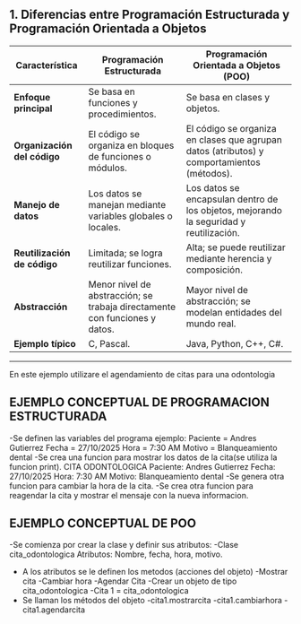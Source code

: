 ## 1. Diferencias entre Programación Estructurada y Programación Orientada a Objetos

| Característica | Programación Estructurada | Programación Orientada a Objetos (POO) |
|----------------|----------------------------|----------------------------------------|
| **Enfoque principal** | Se basa en funciones y procedimientos. | Se basa en clases y objetos. |
| **Organización del código** | El código se organiza en bloques de funciones o módulos. | El código se organiza en clases que agrupan datos (atributos) y comportamientos (métodos). |
| **Manejo de datos** | Los datos se manejan mediante variables globales o locales. | Los datos se encapsulan dentro de los objetos, mejorando la seguridad y reutilización. |
| **Reutilización de código** | Limitada; se logra reutilizar funciones. | Alta; se puede reutilizar mediante herencia y composición. |
| **Abstracción** | Menor nivel de abstracción; se trabaja directamente con funciones y datos. | Mayor nivel de abstracción; se modelan entidades del mundo real. |
| **Ejemplo típico** | C, Pascal. | Java, Python, C++, C#. |

---
En este ejemplo utilizare el agendamiento de citas para una odontologia

## EJEMPLO CONCEPTUAL DE PROGRAMACION ESTRUCTURADA 

-Se definen las variables del programa ejemplo:
  Paciente = Andres Gutierrez
  Fecha = 27/10/2025
  Hora = 7:30 AM
  Motivo = Blanqueamiento dental
-Se crea una funcion para mostrar los datos de la cita(se utiliza la funcion print).
  CITA ODONTOLOGICA
  Paciente: Andres Gutierrez
  Fecha: 27/10/2025
  Hora: 7:30 AM
  Motivo: Blanqueamiento dental
-Se genera otra funcion para cambiar la hora de la cita.
-Se crea otra funcion para reagendar la cita y mostrar el mensaje con la nueva informacion.

## EJEMPLO CONCEPTUAL DE POO

-Se comienza por crear la clase y definir sus atributos:
  -Clase cita_odontologica
      Atributos: Nombre, fecha, hora, motivo.
- A los atributos se le definen los metodos (acciones del objeto)
  -Mostrar cita
  -Cambiar hora
  -Agendar Cita
-Crear un objeto de tipo cita_odontologica
  -Cita 1 = cita_odontologica
- Se llaman los métodos del objeto
  -cita1.mostrarcita
  -cita1.cambiarhora
  -cita1.agendarcita
